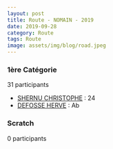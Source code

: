 ```yaml
---
layout: post
title: Route - NOMAIN - 2019
date: 2019-09-28
category: Route
tags: Route
image: assets/img/blog/road.jpeg
---
```


### 1ère Catégorie
31 participants
- [SHERNU CHRISTOPHE](https://teamspecializedlille.github.io/works/shernuchristophe) : 24
- [DEFOSSE HERVE](https://teamspecializedlille.github.io/works/defosseherve) : Ab

### Scratch
0 participants
